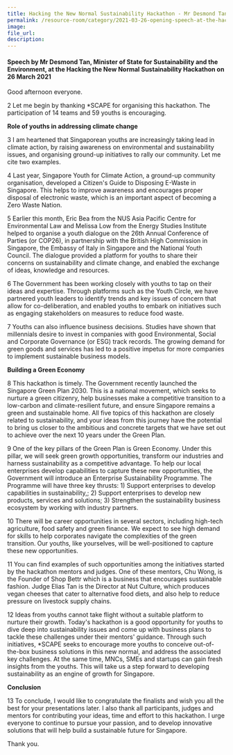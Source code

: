 ```yaml
---  
title: Hacking the New Normal Sustainability Hackathon - Mr Desmond Tan  
permalink: /resource-room/category/2021-03-26-opening-speech-at-the-hacking-the-new-normal-sustainability-hackathon/  
image:  
file_url:  
description:  
---  
```


#### Speech by Mr Desmond Tan, Minister of State for Sustainability and the Environment, at the Hacking the New Normal Sustainability Hackathon on 26 March 2021  

Good afternoon everyone.  

2 Let me begin by thanking \*SCAPE for organising this hackathon. The participation of 14 teams and 59 youths is encouraging.  

**Role of youths in addressing climate change**  

3 I am heartened that Singaporean youths are increasingly taking lead in climate action, by raising awareness on environmental and sustainability issues, and organising ground-up initiatives to rally our community. Let me cite two examples.  

4 Last year, Singapore Youth for Climate Action, a ground-up community organisation, developed a Citizen&#39;s Guide to Disposing E-Waste in Singapore. This helps to improve awareness and encourages proper disposal of electronic waste, which is an important aspect of becoming a Zero Waste Nation.  

5 Earlier this month, Eric Bea from the NUS Asia Pacific Centre for Environmental Law and Melissa Low from the Energy Studies Institute helped to organise a youth dialogue on the 26th Annual Conference of Parties (or COP26), in partnership with the British High Commission in Singapore, the Embassy of Italy in Singapore and the National Youth Council. The dialogue provided a platform for youths to share their concerns on sustainability and climate change, and enabled the exchange of ideas, knowledge and resources.

6 The Government has been working closely with youths to tap on their ideas and expertise. Through platforms such as the Youth Circle, we have partnered youth leaders to identify trends and key issues of concern that allow for co-deliberation, and enabled youths to embark on initiatives such as engaging stakeholders on measures to reduce food waste.

7 Youths can also influence business decisions. Studies have shown that millennials desire to invest in companies with good Environmental, Social and Corporate Governance (or ESG) track records. The growing demand for green goods and services has led to a positive impetus for more companies to implement sustainable business models.

**Building a Green Economy**

8 This hackathon is timely. The Government recently launched the Singapore Green Plan 2030. This is a national movement, which seeks to nurture a green citizenry, help businesses make a competitive transition to a low-carbon and climate-resilient future, and ensure Singapore remains a green and sustainable home. All five topics of this hackathon are closely related to sustainability, and your ideas from this journey have the potential to bring us closer to the ambitious and concrete targets that we have set out to achieve over the next 10 years under the Green Plan.

9 One of the key pillars of the Green Plan is Green Economy. Under this pillar, we will seek green growth opportunities, transform our industries and harness sustainability as a competitive advantage. To help our local enterprises develop capabilities to capture these new opportunities, the Government will introduce an Enterprise Sustainability Programme. The Programme will have three key thrusts: 1) Support enterprises to develop capabilities in sustainability,; 2) Support enterprises to develop new products, services and solutions; 3) Strengthen the sustainability business ecosystem by working with industry partners.

10 There will be career opportunities in several sectors, including high-tech agriculture, food safety and green finance. We expect to see high demand for skills to help corporates navigate the complexities of the green transition. Our youths, like yourselves, will be well-positioned to capture these new opportunities.

11 You can find examples of such opportunities among the initiatives started by the hackathon mentors and judges. One of these mentors, Chu Wong, is the Founder of Shop Bettr which is a business that encourages sustainable fashion. Judge Elias Tan is the Director at Nut Culture, which produces vegan cheeses that cater to alternative food diets, and also help to reduce pressure on livestock supply chains.

12 Ideas from youths cannot take flight without a suitable platform to nurture their growth. Today&#39;s hackathon is a good opportunity for youths to dive deep into sustainability issues and come up with business plans to tackle these challenges under their mentors&#39; guidance. Through such initiatives, \*SCAPE seeks to encourage more youths to conceive out-of-the-box business solutions in this new normal, and address the associated key challenges. At the same time, MNCs, SMEs and startups can gain fresh insights from the youths. This will take us a step forward to developing sustainability as an engine of growth for Singapore.

**Conclusion**

13 To conclude, I would like to congratulate the finalists and wish you all the best for your presentations later. I also thank all participants, judges and mentors for contributing your ideas, time and effort to this hackathon. I urge everyone to continue to pursue your passion, and to develop innovative solutions that will help build a sustainable future for Singapore.

Thank you.

